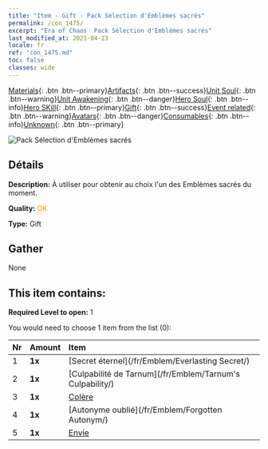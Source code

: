 ```yaml
---
title: "Item - Gift - Pack Sélection d'Emblèmes sacrés"
permalink: /con_1475/
excerpt: "Era of Chaos  Pack Sélection d'Emblèmes sacrés"
last_modified_at: 2021-04-23
locale: fr
ref: "con_1475.md"
toc: false
classes: wide
---
```

 [Materials](/ItemsFR/){: .btn .btn--primary}[Artifacts](/ItemsFR/Artifacts/){: .btn .btn--success}[Unit Soul](/ItemsFR/UnitSoul/){: .btn .btn--warning}[Unit Awakening](/ItemsFR/UnitAwakening/){: .btn .btn--danger}[Hero Soul](/ItemsFR/HeroSoul/){: .btn .btn--info}[Hero SKill](/ItemsFR/HeroSkill/){: .btn .btn--primary}[Gift](/ItemsFR/Gift/){: .btn .btn--success}[Event related](/ItemsFR/Events/){: .btn .btn--warning}[Avatars](/ItemsFR/Avatars/){: .btn .btn--danger}[Consumables](/ItemsFR/Consumables/){: .btn .btn--info}[Unknown](/ItemsFR/Unknown/){: .btn .btn--primary}

 ![Pack Sélection d'Emblèmes sacrés](/images/t/i_907089.png)

## Détails
 **Description:** À utiliser pour obtenir au choix l'un des Emblèmes sacrés du moment.

 **Quality:** <span style="color: #FF8C00">OK</span>

 **Type:** Gift

## Gather

  None

## This item contains:

 **Required Level to open:** 1

 You would need to choose 1 item from the list (0):

  | Nr | Amount |     Item    |
  |:---|:-------|:------------|
  | 1 |  **1x** | [Secret éternel](/fr/Emblem/Everlasting Secret/) |  | 
  | 2 |  **1x** | [Culpabilité de Tarnum](/fr/Emblem/Tarnum's Culpability/) |  | 
  | 3 |  **1x** | [Colère](/fr/Emblem/Anger/) |  | 
  | 4 |  **1x** | [Autonyme oublié](/fr/Emblem/Forgotten Autonym/) |  | 
  | 5 |  **1x** | [Envie](/fr/Emblem/Jealousy/) |  | 
